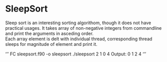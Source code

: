 # SleepSort
Sleep sort is an interesting sorting algorithom, though it does not have practical usages.
It takes array of non-negative integers from commandline and print the arguments in asceding order.  
Each array element is delt with individual thread, corresponding thread sleeps for magnitude of element and print it.

‘’’
FC sleepsort.f90 -o sleepsort
./sleepsort 2 1 0 4
Output: 
0
1
2
4
‘’’
